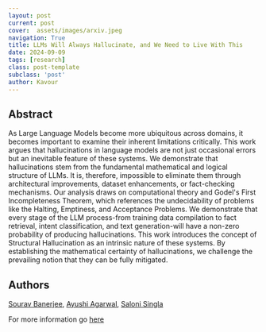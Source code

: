 ```yaml
---
layout: post
current: post
cover:  assets/images/arxiv.jpeg
navigation: True
title: LLMs Will Always Hallucinate, and We Need to Live With This
date: 2024-09-09
tags: [research]
class: post-template
subclass: 'post'
author: Kavour
---
```


<h2> Abstract </h2>

<p> As Large Language Models become more ubiquitous across domains, it becomes important to examine their inherent limitations critically. This work argues that hallucinations in language models are not just occasional errors but an inevitable feature of these systems. We demonstrate that hallucinations stem from the fundamental mathematical and logical structure of LLMs. It is, therefore, impossible to eliminate them through architectural improvements, dataset enhancements, or fact-checking mechanisms. Our analysis draws on computational theory and Godel's First Incompleteness Theorem, which references the undecidability of problems like the Halting, Emptiness, and Acceptance Problems. We demonstrate that every stage of the LLM process-from training data compilation to fact retrieval, intent classification, and text generation-will have a non-zero probability of producing hallucinations. This work introduces the concept of Structural Hallucination as an intrinsic nature of these systems. By establishing the mathematical certainty of hallucinations, we challenge the prevailing notion that they can be fully mitigated.</p>

<h2> Authors </h2>

<p> <a href="https://arxiv.org/search/stat?searchtype=author&amp;query=Banerjee,+S">Sourav Banerjee</a>, <a href="https://arxiv.org/search/stat?searchtype=author&amp;query=Agarwal,+A">Ayushi Agarwal</a>, <a href="https://arxiv.org/search/stat?searchtype=author&amp;query=Singla,+S">Saloni Singla</a></p>

<p>For more information go <a href='https://arxiv.org/abs/2409.05746'>here</a></p>